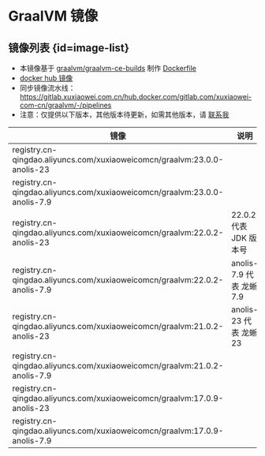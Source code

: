 # GraalVM 镜像

## 镜像列表 {id=image-list}

- 本镜像基于 [graalvm/graalvm-ce-builds](https://github.com/graalvm/graalvm-ce-builds) 制作
  [Dockerfile](https://gitlab.com/xuxiaowei-com-cn/graalvm/-/blob/main/Dockerfile)
- [docker hub 镜像](https://hub.docker.com/r/xuxiaoweicomcn/graalvm)
- 同步镜像流水线：https://gitlab.xuxiaowei.com.cn/hub.docker.com/gitlab.com/xuxiaowei-com-cn/graalvm/-/pipelines
- 注意：仅提供以下版本，其他版本待更新，如需其他版本，请 [联系我](../../../guide/website.md)

| 镜像                                                                        | 说明                   |
|---------------------------------------------------------------------------|----------------------|
| registry.cn-qingdao.aliyuncs.com/xuxiaoweicomcn/graalvm:23.0.0-anolis-23  |                      |
| registry.cn-qingdao.aliyuncs.com/xuxiaoweicomcn/graalvm:23.0.0-anolis-7.9 |                      |
| registry.cn-qingdao.aliyuncs.com/xuxiaoweicomcn/graalvm:22.0.2-anolis-23  | 22.0.2 代表 JDK 版本号    |
| registry.cn-qingdao.aliyuncs.com/xuxiaoweicomcn/graalvm:22.0.2-anolis-7.9 | anolis-7.9 代表 龙蜥 7.9 |
| registry.cn-qingdao.aliyuncs.com/xuxiaoweicomcn/graalvm:21.0.2-anolis-23  | anolis-23 代表 龙蜥 23   |
| registry.cn-qingdao.aliyuncs.com/xuxiaoweicomcn/graalvm:21.0.2-anolis-7.9 |                      |
| registry.cn-qingdao.aliyuncs.com/xuxiaoweicomcn/graalvm:17.0.9-anolis-23  |                      |
| registry.cn-qingdao.aliyuncs.com/xuxiaoweicomcn/graalvm:17.0.9-anolis-7.9 |                      |

<style>

._image_registry_cn-qingdao_aliyuncs_com_xuxiaoweicomcn_graalvm table tr th:nth-child(1), 
._image_registry_cn-qingdao_aliyuncs_com_xuxiaoweicomcn_graalvm table tr td:nth-child(1) {
    min-width: 535px;
}

._image_registry_cn-qingdao_aliyuncs_com_xuxiaoweicomcn_graalvm table tr th:nth-child(2), 
._image_registry_cn-qingdao_aliyuncs_com_xuxiaoweicomcn_graalvm table tr td:nth-child(2) {
    min-width: 175px;
}

</style>